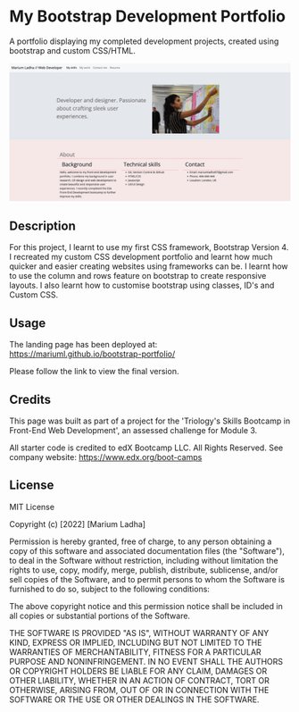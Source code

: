 # My Bootstrap Development Portfolio
A portfolio displaying my completed development projects, created using bootstrap and custom CSS/HTML.

![Screenshot of my development portfolio landing page, showing navigation bar and hero image](images/website-screenshot.jpg)

## Description

For this project, I learnt to use my first CSS framework, Bootstrap Version 4. I recreated my custom CSS development portfolio and learnt how much quicker and easier creating websites using frameworks can be. I learnt how to use the column and rows feature on bootstrap to create responsive layouts. I also learnt how to customise bootstrap using classes, ID's and Custom CSS. 


## Usage

The landing page has been deployed at: https://mariuml.github.io/bootstrap-portfolio/

Please follow the link to view the final version.

## Credits

This page was built as part of a project for the 'Triology's Skills Bootcamp in Front-End Web Development', an assessed challenge for Module 3.

All starter code is credited to edX Bootcamp LLC. All Rights Reserved. See company website: https://www.edx.org/boot-camps 

## License

MIT License

Copyright (c) [2022] [Marium Ladha]

Permission is hereby granted, free of charge, to any person obtaining a copy
of this software and associated documentation files (the "Software"), to deal
in the Software without restriction, including without limitation the rights
to use, copy, modify, merge, publish, distribute, sublicense, and/or sell
copies of the Software, and to permit persons to whom the Software is
furnished to do so, subject to the following conditions:

The above copyright notice and this permission notice shall be included in all
copies or substantial portions of the Software.

THE SOFTWARE IS PROVIDED "AS IS", WITHOUT WARRANTY OF ANY KIND, EXPRESS OR
IMPLIED, INCLUDING BUT NOT LIMITED TO THE WARRANTIES OF MERCHANTABILITY,
FITNESS FOR A PARTICULAR PURPOSE AND NONINFRINGEMENT. IN NO EVENT SHALL THE
AUTHORS OR COPYRIGHT HOLDERS BE LIABLE FOR ANY CLAIM, DAMAGES OR OTHER
LIABILITY, WHETHER IN AN ACTION OF CONTRACT, TORT OR OTHERWISE, ARISING FROM,
OUT OF OR IN CONNECTION WITH THE SOFTWARE OR THE USE OR OTHER DEALINGS IN THE
SOFTWARE.
